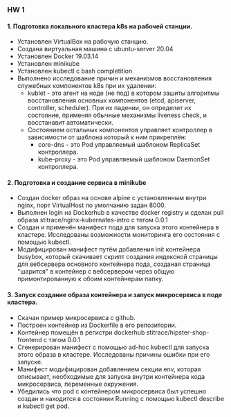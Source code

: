 ### HW 1
#### 1. Подготовка локального кластера k8s на рабочей станции.
* Установлен VirtualBox на рабочую станцию.
* Создана виртуальная машина с ubuntu-server 20.04
* Установлен Docker 19.03.14
* Установлен minikube
* Установлен kubectl c bash completition
* Выполнено исследование причин и механизмов восстановления служебных компонентов k8s при их удалении:
   + kublet - это агент на ноде (не под) в котором зашиты алгоритмы восстановления основных компонентов (etcd, apiserver, controller, scheduler).
     При их падении, он определит их состояние, применяя обычные механизмы liveness check, и восстанавит автоматически.
   + Состоянием остальных компонентов управляет контроллер в зависимости от шаблона который к ним прикреплён:
     - core-dns - это Pod управляемый шаблоном ReplicaSet контроллера.
     - kube-proxy - это Pod управляемый шаблоном DaemonSet контроллера.

#### 2. Подготовка и создание сервиса в minikube
* Создан docker образ на основе alpine с установленным внутри nginx, порт VirtualHost по умолчанию задан 8000.
* Выполнен login на Dockerhub в качестве docker registry и сделан pull образа stitrace/nginx-kubernates-intro с тегом 0.0.1
* Создан и применён манифест пода для запуска этого контейнера в кластере. Исследованы возможности мониторинга его состояния с помощью kubectl.
* Модифицирован манифест путём добавления init контейнера busybox, который скачивает скрипт создания индексной страницы для вебсервера основного контейнера пода,
  созданая страница "шарится" в контейнер с вебсервером через общую примонтированную к обоим контейнерам папку.

#### 3. Запуск создание образа контейнера и запуск микросервиса в поде кластера.
* Скачан пример микросервиса с github.
* Построен контейнер из Dockerfile в его репозитории.
* Контейнер помещён в регистри dockerhub stitrace/hipster-shop-frontend с тэгом 0.0.1
* Сгенерирован манифест с помощью ad-hoc kubectl для запуска этого образа в кластере. Исследованы причины ошибки при его запуске.
* Манифест модифицирован добавлением секции env, которая описывает, необходимые для запуска внутри контейнера кода микросервиса, переменные окружения.
* Убедились что pod с контейнером микросервиса был успешно создан и находится в состоянии Running с помощью kubectl describe и kubectl get pod.

